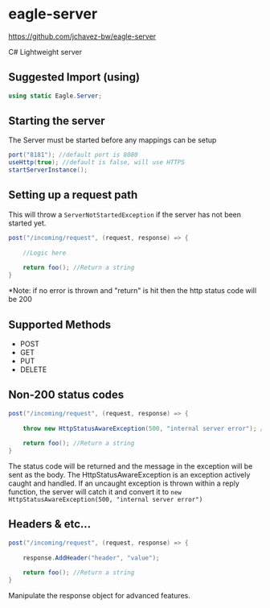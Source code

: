 # eagle-server

https://github.com/jchavez-bw/eagle-server

C# Lightweight  server


## Suggested Import (using)
```csharp
using static Eagle.Server;
```

## Starting the server
The Server must be started before any mappings can be setup
```csharp
port("8181"); //default port is 8080
useHttp(true); //default is false, will use HTTPS
startServerInstance();
```

## Setting up a request path
This will throw a `ServerNotStartedException` if the server has not been started yet.
```csharp
post("/incoming/request", (request, response) => {
    
    //Logic here
    
    return foo(); //Return a string
}
```
*Note: if no error is thrown and "return" is hit then the http status code will be 200 

## Supported Methods
* POST
* GET
* PUT
* DELETE

## Non-200 status codes
```csharp
post("/incoming/request", (request, response) => {
    
    throw new HttpStatusAwareException(500, "internal server error"); //Must be HttpStatusAwareException or extension of.
    
    return foo(); //Return a string
}
```
The status code will be returned and the message in the exception will be sent as the body.
The HttpStatusAwareException is an exception actively  caught and handled. 
If an uncaught exception is thrown within a reply function, the server will catch it and convert it to `new HttpStatusAwareException(500, "internal server error")`

## Headers & etc...
```csharp
post("/incoming/request", (request, response) => {
    
    response.AddHeader("header", "value");
    
    return foo(); //Return a string
}
```
Manipulate the response object for advanced features.

